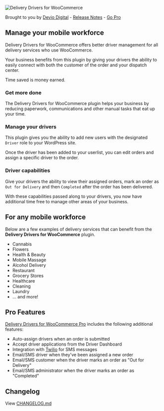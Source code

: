 ![Delivery Drivers for WooCommerce](https://robertdevore.com/wp-content/uploads/2018/09/ddwc-logo.png)

Brought to you by [Devio Digital](https://deviodigital.com) - [Release Notes](https://robertdevore.com/delivery-drivers-for-woocommerce/) - [Go Pro](https://deviodigital.com/product/delivery-drivers-for-woocommerce-pro/)

## Manage your mobile workforce

Delivery Drivers for WooCommerce offers better driver management for all delivery services who use WooCommerce.

Your business benefits from this plugin by giving your drivers the ability to easily connect with both the customer of the order and your dispatch center.

Time saved is money earned.

### Get more done

The Delivery Drivers for WooCommerce plugin helps your business by reducing paperwork, communications and other manual tasks that eat up your time.

### Manage your drivers

This plugin gives you the ability to add new users with the designated `Driver` role to your WordPress site.

Once the driver has been added to your userlist, you can edit orders and assign a specific driver to the order.

### Driver capabilities

Give your drivers the ability to view their assigned orders, mark an order as `Out for Delivery` and then `Completed` after the order has been delivered.

With these capabilities passed along to your drivers, you now have additional time free to manage other areas of your business.

## For any mobile workforce

Below are a few examples of delivery services that can benefit from the **Delivery Drivers for WooCommerce** plugin.

* Cannabis
* Flowers
* Health & Beauty
* Mobile Massage
* Alcohol Delivery
* Restaurant
* Grocery Stores
* Healthcare
* Cleaning
* Laundry
* ... and more!

## Pro Features

[Delivery Drivers for WooCommerce Pro](https://deviodigital.com/product/delivery-drivers-for-woocommerce-pro/) includes the following additional features:

* Auto-assign drivers when an order is submitted
* Accept driver applications from the Driver Dashboard
* Integration with [Twilio](https://www.twilio.com) for SMS messages
* Email/SMS driver when they've been assigned a new order
* Email/SMS customer when the driver marks an order as "Out for Delivery"
* Email/SMS administrator when the driver marks an order as "Completed"

## Changelog

View [CHANGELOG.md](https://github.com/robertdevore/delivery-drivers-for-woocommerce/blob/master/CHANGELOG.md)